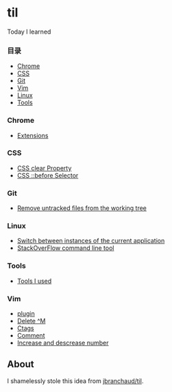 # til
Today I learned

### 目录

* [Chrome](#chrome)
* [CSS](#css)
* [Git](#git)
* [Vim](#vim)
* [Linux](#linux)
* [Tools](#tools)

### Chrome

- [Extensions](chrome/extensions.md)


### CSS

- [CSS clear Property](css/css-clear-property.md)
- [CSS ::before Selector](css/css-before-selector.md)


### Git

- [Remove untracked files from the working tree](git/git-clean.md)


### Linux

- [Switch between instances of the current application](linux/switch-application.md)
- [StackOverFlow command line tool](linux/stackoverflow-command-line-tool.md)


### Tools

- [Tools I used](tools/tools-i-used.md)

### Vim

- [plugin](vim/plugin.md)
- [Delete ^M](vim/delete-^M.md)
- [Ctags](vim/ctags.md)
- [Comment](vim/comment.md)
- [Increase and descrease number](vim/increase-and-descrease-number.md)



## About

I shamelessly stole this idea from 
[jbranchaud/til](https://github.com/jbranchaud/til).


